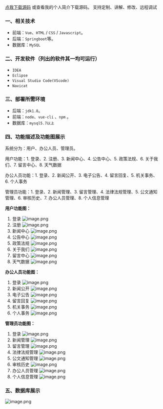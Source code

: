 [点我下载源码](https://www.oneprosol.com/detail/4d4d4570d7c34aef85aaf831f2b29eaa) 
或查看我的个人简介下载源码。
支持定制、讲解、修改、远程调试

### 一、相关技术

- 前端：`Vue`、`HTML` / `CSS` / `Javascript`。
- 后端：`Springboot`等。
- 数据库：`MySQL`

### 二、开发软件（列出的软件其一均可运行）

- `IDEA`
- `Eclipse`
- `Visual Studio Code(VScode)`
- `Navicat`

### 三、部署所需环境

- 后端：`jdk1.8`。
- 前端：`node`、`vue-cli` 、`npm`  。
- 数据库：`mysql5.7以上`

### 四、功能描述及功能图展示

系统分为：用户、办公人员、管理员。

用户功能：1. 登录、2. 注册、3. 新闻中心、4. 公告中心、5. 政策法规、6. 关于我们、7. 留言中心、8. 天气数据

办公人员功能：1. 登录、2. 新闻公开、3. 电子公告、4. 留言回复、5. 机关事务、6. 个人事务

管理员功能：1. 登录、2. 新闻管理、3. 留言管理、4. 法律法规管理、5. 公文通知管理、6. 审核历史、7. 办公人员管理、8. 个人信息管理

**用户功能图：**

1. 登录
   ![image.png](https://pic.picprosol.com/user_upload/1ca4a16527164fbdbe5588f4023765f3/2024-12-05%2020:45:46_image.png)
2. 注册
   ![image.png](https://pic.picprosol.com/user_upload/1ca4a16527164fbdbe5588f4023765f3/2024-12-05%2020:45:51_image.png)
3. 新闻中心
   ![image.png](https://pic.picprosol.com/user_upload/1ca4a16527164fbdbe5588f4023765f3/2024-12-05%2020:45:57_image.png)
4. 公告中心
   ![image.png](https://pic.picprosol.com/user_upload/1ca4a16527164fbdbe5588f4023765f3/2024-12-05%2020:46:04_image.png)
5. 政策法规
   ![image.png](https://pic.picprosol.com/user_upload/1ca4a16527164fbdbe5588f4023765f3/2024-12-05%2020:46:12_image.png)
6. 关于我们
   ![image.png](https://pic.picprosol.com/user_upload/1ca4a16527164fbdbe5588f4023765f3/2024-12-05%2020:46:19_image.png)
7. 留言中心
   ![image.png](https://pic.picprosol.com/user_upload/1ca4a16527164fbdbe5588f4023765f3/2024-12-05%2020:46:30_image.png)
8. 天气数据
   ![image.png](https://pic.picprosol.com/user_upload/1ca4a16527164fbdbe5588f4023765f3/2024-12-05%2020:46:38_image.png)

**办公人员功能图：**

1. 登录
   ![image.png](https://pic.picprosol.com/user_upload/1ca4a16527164fbdbe5588f4023765f3/2024-12-05%2020:45:46_image.png)
2. 新闻公开
   ![image.png](https://pic.picprosol.com/user_upload/1ca4a16527164fbdbe5588f4023765f3/2024-12-05%2020:47:29_image.png)
3. 电子公告
   ![image.png](https://pic.picprosol.com/user_upload/1ca4a16527164fbdbe5588f4023765f3/2024-12-05%2020:47:35_image.png)
4. 留言回复
   ![image.png](https://pic.picprosol.com/user_upload/1ca4a16527164fbdbe5588f4023765f3/2024-12-05%2020:47:42_image.png)
5. 机关事务
   ![image.png](https://pic.picprosol.com/user_upload/1ca4a16527164fbdbe5588f4023765f3/2024-12-05%2020:47:50_image.png)
6. 个人事务
   ![image.png](https://pic.picprosol.com/user_upload/1ca4a16527164fbdbe5588f4023765f3/2024-12-05%2020:47:56_image.png)

**管理员功能图：**

1. 登录
   ![image.png](https://pic.picprosol.com/user_upload/1ca4a16527164fbdbe5588f4023765f3/2024-12-05%2020:45:46_image.png)
2. 新闻管理
   ![image.png](https://pic.picprosol.com/user_upload/1ca4a16527164fbdbe5588f4023765f3/2024-12-05%2020:48:03_image.png)
3. 留言管理
   ![image.png](https://pic.picprosol.com/user_upload/1ca4a16527164fbdbe5588f4023765f3/2024-12-05%2020:48:16_image.png)
4. 法律法规管理
   ![image.png](https://pic.picprosol.com/user_upload/1ca4a16527164fbdbe5588f4023765f3/2024-12-05%2020:48:22_image.png)
5. 公文通知管理
   ![image.png](https://pic.picprosol.com/user_upload/1ca4a16527164fbdbe5588f4023765f3/2024-12-05%2020:48:28_image.png)
6. 审核历史
   ![image.png](https://pic.picprosol.com/user_upload/1ca4a16527164fbdbe5588f4023765f3/2024-12-05%2020:48:34_image.png)
7. 办公人员管理
   ![image.png](https://pic.picprosol.com/user_upload/1ca4a16527164fbdbe5588f4023765f3/2024-12-05%2020:48:44_image.png)
8. 个人信息管理
   ![image.png](https://pic.picprosol.com/user_upload/1ca4a16527164fbdbe5588f4023765f3/2024-12-05%2020:49:19_image.png)

### 五、数据库展示

![image.png](https://pic.picprosol.com/user_upload/1ca4a16527164fbdbe5588f4023765f3/2024-12-05%2020:49:39_image.png)
